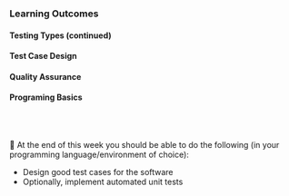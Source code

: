 ### Learning Outcomes

#### Testing Types (continued)

<panel type="success" header="**`W11.1` Can explain common testing types**" no-close>

  <panel type="success" header="`W11.1a` Can explain unit testing" expanded no-close>
    <include src="../../book/testing/testingTypes/unitTesting/what/full.md" />
  </panel>  
  
  <panel type="success" header="`W11.1b` Can explain integration testing" expanded no-close>
    <include src="../../book/testing/testingTypes/integrationTesting/what/full.md" />
  </panel>  
  
  <panel type="success" header="`W11.1c` Can explain system testing" expanded no-close>
    <include src="../../book/testing/testingTypes/systemTesting/what/full.md" /> 
  </panel>   
  
  <panel type="success" header="`W11.1d` Can explain alpha and beta testing" expanded no-close>
    <include src="../../book/testing/testingTypes/alphaBetaTesting/what/full.md" /> 
  </panel>   
  
  <panel type="success" header="`W11.1e` Can explain developer testing" expanded no-close>
    <include src="../../book/testing/testingTypes/developerTesting/what/full.md" /> 
    <include src="../../book/testing/testingTypes/developerTesting/why/full.md" /> 
  </panel>   
  
  <panel type="success" header="`W11.1f` Can explain acceptance testing" expanded no-close>
    <include src="../../book/testing/testingTypes/acceptanceTesting/what/full.md" /> 
    <include src="../../book/testing/testingTypes/acceptanceTesting/acceptanceVsSystemTesting/full.md" /> 
  </panel>   
  
  <panel type="success" header="`W11.1g` Can explain exploratory and scripted testing" expanded no-close>
    <include src="../../book/testing/testingTypes/exploratoryVsScriptedTesting/what/full.md" /> 
    <include src="../../book/testing/testingTypes/exploratoryVsScriptedTesting/when/full.md" /> 
  </panel>  
  
</panel>

#### Test Case Design

<panel type="success" header="**`W11.2` Can use basic test case design techniques**" no-close>

  <panel type="success" header="`W11.2a` Can explain test case design" expanded no-close>
    <include src="../../book/testCaseDesign/introduction/what/full.md" />
  </panel>  
  
  <panel type="success" header="`W11.2b` Can explain different approaches to test case design" expanded no-close>
    <include src="../../book/testCaseDesign/introduction/blackVsGlass/full.md" />
  </panel>  
  
  <panel type="success" header="`W11.2c` Can use the Equivalence Partitioning technique" expanded no-close>
    <include src="../../book/testCaseDesign/equivalencePartitions/what/full.md" />
    <include src="../../book/testCaseDesign/equivalencePartitions/basic/full.md" />
    <include src="../../book/testCaseDesign/equivalencePartitions/intermediate/full.md" />
  </panel>  
  
  <panel type="success" header="`W11.2d` Can use the Boundary Value Analysis technique" expanded no-close>
    <include src="../../book/testCaseDesign/boundaryValueAnalysis/what/full.md" />
    <include src="../../book/testCaseDesign/boundaryValueAnalysis/how/full.md" />
  </panel>  

</panel>

#### Quality Assurance

<panel type="success" header="**`W11.3` Quality Assurance ...**" no-close>

  <panel type="success" header="`W11.3a` Can explain Quality Assurance" expanded no-close>
    <include src="../../book/qualityAssurance/introduction/what/full.md" />
    <include src="../../book/qualityAssurance/introduction/validationVsVerification/full.md" />
  </panel>
  
  <panel type="success" header="`W11.3b` Can explain code reviews" expanded no-close>
    <include src="../../book/qualityAssurance/codeReviews/what/full.md" />
  </panel>
  
  <panel type="success" header="`W11.3c` Can explain static analysis" expanded no-close>
    <include src="../../book/qualityAssurance/staticAnalysis/what/full.md" />
  </panel>
  
  <panel type="success" header="`W11.3d` Can explain formal verification" expanded no-close>
    <include src="../../book/qualityAssurance/formalVerification/what/full.md" />
  </panel>
  
</panel>


#### Programing Basics

<panel type="warning" header="**`W11.4` Can implement unit tests**" no-close>
  <include src="../../programming/unittesting/text.md" />
</panel>

<br><br>

:dart: At the end of this week you should be able to do the following (in your programming language/environment of choice):

<panel header=" Evidence of achieving the LO" no-close>

* Design good test cases for the software
* Optionally, implement automated unit tests 

</panel>

